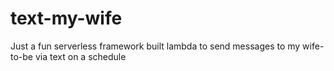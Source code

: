 # text-my-wife

Just a fun serverless framework built lambda to send messages to my wife-to-be via text on a schedule
